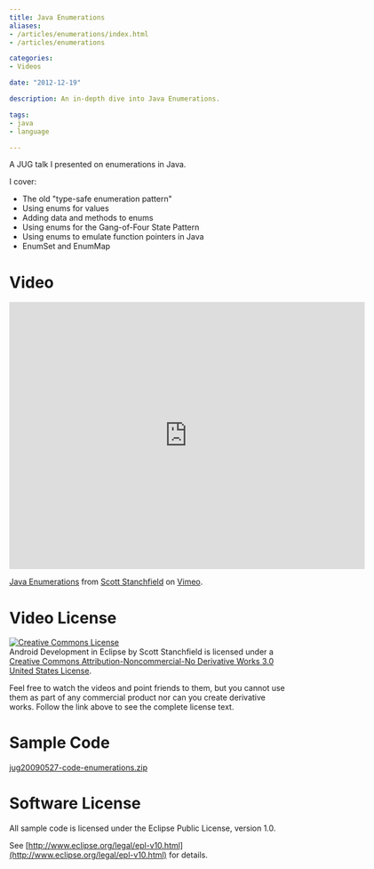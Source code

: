 ```yaml
---
title: Java Enumerations
aliases:
- /articles/enumerations/index.html
- /articles/enumerations

categories:
- Videos

date: "2012-12-19"

description: An in-depth dive into Java Enumerations.

tags:
- java
- language

---
```

A JUG talk I presented on enumerations in Java.

<!--more-->

I cover:

*   The old "type-safe enumeration pattern"
*   Using enums for values
*   Adding data and methods to enums
*   Using enums for the Gang-of-Four State Pattern
*   Using enums to emulate function pointers in Java
*   EnumSet and EnumMap

# Video

<iframe src="https://player.vimeo.com/video/55994862" width="640" height="480" frameborder="0" webkitallowfullscreen mozallowfullscreen allowfullscreen></iframe>
<p><a href="https://vimeo.com/55994862">Java Enumerations</a> from <a href="https://vimeo.com/user566590">Scott Stanchfield</a> on <a href="https://vimeo.com">Vimeo</a>.</p>    

# Video License

[![Creative Commons License](http://i.creativecommons.org/l/by-nc-nd/3.0/us/88x31.png)](http://creativecommons.org/licenses/by-nc-nd/3.0/us/)  
Android Development in Eclipse by Scott Stanchfield is licensed under a [Creative Commons Attribution-Noncommercial-No Derivative Works 3.0 United States License](http://creativecommons.org/licenses/by-nc-nd/3.0/us/).  
  
Feel free to watch the videos and point friends to them, but you cannot use them as part of any commercial product nor can you create derivative works. Follow the link above to see the complete license text.

# Sample Code

[jug20090527-code-enumerations.zip](jug20090527-code-enumerations.zip)

# Software License

All sample code is licensed under the Eclipse Public License, version 1.0.

See [http://www.eclipse.org/legal/epl-v10.html](http://www.eclipse.org/legal/epl-v10.html) for details.
